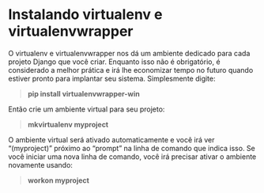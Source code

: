 #                                          **Instalando virtualenv e virtualenvwrapper**
                                            
O virtualenv e virtualenvwrapper nos dá um ambiente dedicado para cada projeto Django que você criar. Enquanto isso não é obrigatório, é considerado a melhor prática e irá lhe economizar tempo no futuro quando estiver pronto para implantar seu sistema. Simplesmente digite:

> **pip install virtualenvwrapper-win**

Então crie um ambiente virtual para seu projeto:

> **mkvirtualenv myproject**

O ambiente virtual será ativado automaticamente e você irá ver “(myproject)” próximo ao “prompt” na linha de comando que indica isso. Se você iniciar uma nova linha de comando, você irá precisar ativar o ambiente novamente usando:

> **workon myproject**
